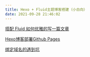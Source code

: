 ```yaml
---
title: Hexo + Fluid主题博客搭建（小白向）
date: 2021-09-28 21:46:02
---
```




[搭配 Fluid 如何优雅的写一篇文章](https://hexo.fluid-dev.com/posts/fluid-write/)

[Hexo博客部署Github Pages](https://www.cnblogs.com/mfrank/p/12829882.html)

[绑定域名的遇到坑](https://blog.csdn.net/i_do_not_know_you/article/details/105594269)

